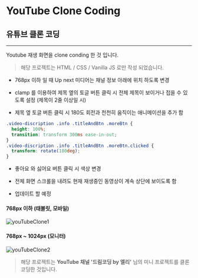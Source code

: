 # YouTube Clone Coding

## 유튜브 클론 코딩

---

Youtube 재생 화면을 clone conding 한 것 입니다.

> 해당 프로젝트는 HTML / CSS / Vanilla JS 로만 작성 되었습니다.

- 768px 이하 일 때 Up next 미디어는 채널 정보 아래에 위치 하도록 변경

- clamp 를 이용하여 제목 옆의 토글 버튼 클릭 시 전체 제목이 보이거나 접을 수 있도록 설정 (제목이 2줄 이상일 시)

- 제목 옆 토글 버튼 클릭 시 180도 회전과 천천히 움직이는 애니메이션을 추가 함

```css
.video-discription .info .titleAndBtn .moreBtn {
  height: 100%;
  transition: transform 300ms ease-in-out;
}
.video-discription .info .titleAndBtn .moreBtn.clicked {
  transform: rotate(180deg);
}
```

- 좋아요 와 싫어요 버튼 클릭 시 색상 변경

- 전체 화면 스크롤을 내려도 현재 재생중인 동영상이 계속 상단에 보이도록 함

- 업데이트 할 예정

#### 768px 이하 (태블릿, 모바일)
![youTubeClone1](https://user-images.githubusercontent.com/60214107/105835368-0cc5d600-600f-11eb-8f34-118709c89401.PNG)

#### 768px ~ 1024px (모니터)
![youTubeClone2](https://user-images.githubusercontent.com/60214107/105835375-0e8f9980-600f-11eb-9211-493ab80aad20.PNG)

> 해당 프로젝트는 **YouTube 채널 '드림코딩 by 엘리'** 님의 미니 프로젝트를 클론 코딩한 것입니다.
